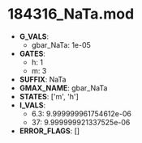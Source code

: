 # 184316_NaTa.mod

- **G_VALS**:
  - gbar_NaTa: 1e-05
- **GATES**:
  - h: 1
  - m: 3
- **SUFFIX**: NaTa
- **GMAX_NAME**: gbar_NaTa
- **STATES**: ['m', 'h']
- **I_VALS**:
  - 6.3: 9.999999961754612e-06
  - 37: 9.999999921337525e-06
- **ERROR_FLAGS**: []
